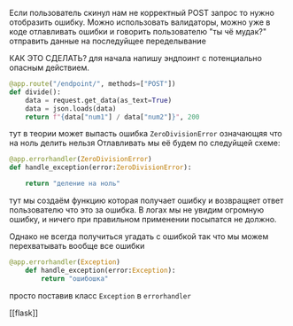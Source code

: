 Если пользователь скинул нам не корректный POST запрос то нужно отобразить ошибку. Можно использовать валидаторы, можно уже в коде отлавливать ошибки и говорить пользователю "ты чё мудак?" отправить данные на последуйщее переделывание

КАК ЭТО СДЕЛАТЬ?
для начала напишу эндпоинт с потенциально опасным действием.
```python
@app.route("/endpoint/", methods=["POST"])
def divide():
	data = request.get_data(as_text=True)
	data = json.loads(data)
	return f"{data["num1"] / data["num2"]}", 200
```

тут в теории может выпасть ошибка `ZeroDivisionError` означающяя что на ноль делить нельзя
Отлавливать мы её будем по следуйщей схеме:
```PYTHON
@app.errorhandler(ZeroDivisionError)
def handle_exception(error:ZeroDivisionError):

	return "деление на ноль"
```

тут мы создаём функцию которая получает ошибку и возвращяет ответ пользователю что это за ошибка. В логах мы не увидим огромную ошибку, и ничего при правильном применении посыпатся не должно.


Однако не всегда получиться угадать с ошибкой так что мы можем перехватывать вообще все ошибки
```python
@app.errorhandler(Exception)
	def handle_exception(error:Exception):
		return "ошибошка"
```
просто поставив класс `Exception` в `errorhandler`

[[flask]]